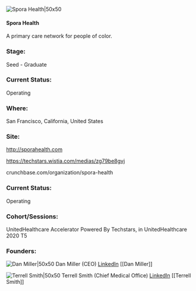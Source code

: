 

![Spora Health|50x50](https://apimg.techstars.com/connect/images/image_files/600f0c58255313000800008e/original/sporahealth.png)

#### Spora Health
A primary care network for people of color.

### Stage: 
Seed - Graduate 

### Current Status: 
Operating

### Where:
San Francisco, California, United States

### Site:
http://sporahealth.com

https://techstars.wistia.com/medias/zg79be8gvj

crunchbase.com/organization/spora-health

### Current Status: 
Operating

### Cohort/Sessions: 
UnitedHealthcare Accelerator Powered By Techstars, in UnitedHealthcare 2020 T5

### Founders: 

![Dan Miller|50x50](https://s3.amazonaws.com/f6s-public/profiles/1560809_th2.jpg) Dan Miller (CEO) [LinkedIn](https://linkedin.com/in/danmiller9) [[Dan Miller]]

![Terrell Smith|50x50]() Terrell Smith (Chief Medical Office) [LinkedIn](https://) [[Terrell Smith]]


